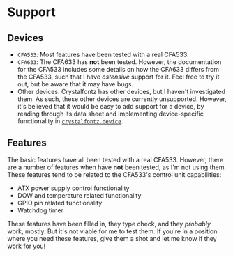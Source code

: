 # Support

## Devices

* `CFA533`: Most features have been tested with a real CFA533.
* `CFA633`: The CFA633 has **not** been tested. However, the documentation for the CFA533 includes some details on how the CFA633 differs from the CFA533, such that I have _ostensive_ support for it. Feel free to try it out, but be aware that it may have bugs.
* Other devices: Crystalfontz has other devices, but I haven't investigated them. As such, these other devices are currently unsupported. However, it's believed that it would be easy to add support for a device, by reading through its data sheet and implementing device-specific functionality in [`crystalfontz.device`](./crystalfontz/device.py).

## Features

The basic features have all been tested with a real CFA533. However, there are a number of features when have **not** been tested, as I'm not using them. These features tend to be related to the CFA533's control unit capabilities:

* ATX power supply control functionality
* DOW and temperature related functionality
* GPIO pin related functionality
* Watchdog timer

These features have been filled in, they type check, and they _probably_ work, mostly. But it's not viable for me to test them. If you're in a position where you need these features, give them a shot and let me know if they work for you!
